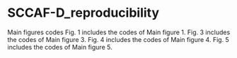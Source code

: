 # SCCAF-D_reproducibility
Main figures codes
Fig. 1 includes the codes of Main figure 1.
Fig. 3 includes the codes of Main figure 3.
Fig. 4 includes the codes of Main figure 4.
Fig. 5 includes the codes of Main figure 5.
